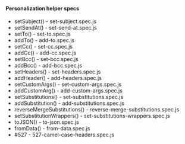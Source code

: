 #### Personalization helper specs

- setSubject() - set-subject.spec.js
- setSendAt()  - set-send-at.spec.js
- setTo() - set-to.spec.js
- addTo() - add-to.spec.js
- setCc() - set-cc.spec.js
- addCc() - add-cc.spec.js
- setBcc() - set-bcc.spec.js
- addBcc() - add-bcc.spec.js
- setHeaders() - set-headers.spec.js
- addHeader() - add-headers.spec.js
- setCustomArgs() - set-custom-args.spec.js
- addCustomArg() - add-custom-args.spec.js
- setSubstitutions() - set-substitutions.spec.js
- addSubstitution() - add-substitutions.spec.js
- reverseMergeSubstitutions() - reverse-merge-substitutions.spec.js
- setSubstitutionWrappers() - set-substitutions-wrappers.spec.js
- toJSON() - to-json.spec.js
- fromData() - from-data.spec.js
- #527 - 527-camel-case-headers.spec.js
